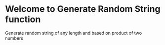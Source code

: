 # Welcome to Generate Random String function

Generate random string of any length and based on product of two numbers

